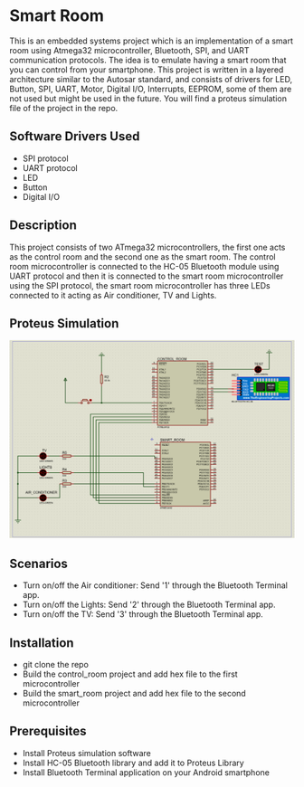 # Smart Room 

This is an embedded systems project which is an implementation of a smart room using Atmega32 microcontroller, Bluetooth, SPI, and UART  communication protocols. The idea is to emulate having a smart room that you can control from your smartphone. This project is written in a layered architecture similar to the Autosar standard, and consists of drivers for LED, Button, SPI, UART, Motor, Digital I/O, Interrupts, EEPROM, some of them are not used but might be used in the future. You will find a proteus simulation file of the project in the repo.



## Software Drivers Used
- SPI protocol
- UART protocol
- LED
- Button
- Digital I/O


## Description
This project consists of two ATmega32 microcontrollers, the first one acts as the control room and the second one as the smart room. The control room microcontroller is connected to the HC-05 Bluetooth module using UART protocol and then it is connected to the smart room microcontroller using the SPI protocol, the smart room microcontroller has three LEDs connected to it acting as Air conditioner, TV and Lights.

## Proteus Simulation
![](https://github.com/MohamedAboushnief/Smart_Room/blob/main/Sim.PNG)

## Scenarios
- Turn on/off the Air conditioner:  Send '1' through the Bluetooth Terminal app. 
- Turn on/off the Lights: Send '2' through the Bluetooth Terminal app. 
- Turn on/off the TV: Send '3' through the Bluetooth Terminal app. 


## Installation

- git clone the repo
- Build the control_room project and add hex file to the first microcontroller
- Build the smart_room project and add hex file to the second microcontroller

## Prerequisites
- Install Proteus simulation software
- Install HC-05 Bluetooth library and add it to Proteus Library
- Install Bluetooth Terminal application on your Android smartphone




